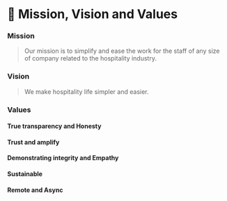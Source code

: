 # 🌟 Mission, Vision and Values

### Mission

> Our mission is to simplify and ease the work for the staff of any size of company related to the hospitality industry.

### Vision

> We make hospitality life simpler and easier.



### Values

#### True transparency and Honesty

#### Trust and amplify

#### Demonstrating integrity and Empathy

#### Sustainable

#### Remote and Async

